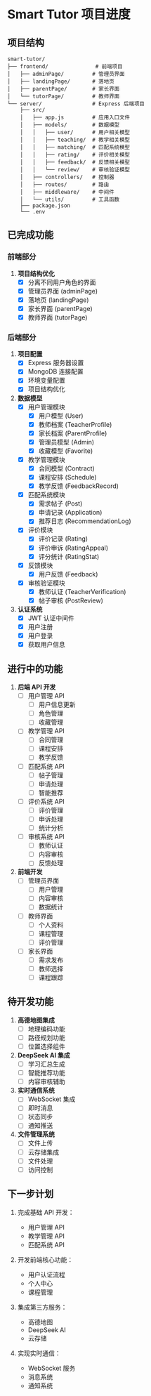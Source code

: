 # Smart Tutor 项目进度

## 项目结构

```
smart-tutor/
├── frontend/               # 前端项目
│   ├── adminPage/         # 管理员界面
│   ├── landingPage/       # 落地页
│   ├── parentPage/        # 家长界面
│   └── tutorPage/         # 教师界面
└── server/                # Express 后端项目
    ├── src/
    │   ├── app.js         # 应用入口文件
    │   ├── models/        # 数据模型
    │   │   ├── user/      # 用户相关模型
    │   │   ├── teaching/  # 教学相关模型
    │   │   ├── matching/  # 匹配系统模型
    │   │   ├── rating/    # 评价相关模型
    │   │   ├── feedback/  # 反馈相关模型
    │   │   └── review/    # 审核验证模型
    │   ├── controllers/   # 控制器
    │   ├── routes/        # 路由
    │   ├── middleware/    # 中间件
    │   └── utils/         # 工具函数
    ├── package.json
    └── .env
```

## 已完成功能

### 前端部分

1. **项目结构优化**
   - [x] 分离不同用户角色的界面
   - [x] 管理员界面 (adminPage)
   - [x] 落地页 (landingPage)
   - [x] 家长界面 (parentPage)
   - [x] 教师界面 (tutorPage)

### 后端部分

1. **项目配置**
   - [x] Express 服务器设置
   - [x] MongoDB 连接配置
   - [x] 环境变量配置
   - [x] 项目结构优化

2. **数据模型**
   - [x] 用户管理模块
     - [x] 用户模型 (User)
     - [x] 教师档案 (TeacherProfile)
     - [x] 家长档案 (ParentProfile)
     - [x] 管理员模型 (Admin)
     - [x] 收藏模型 (Favorite)
   
   - [x] 教学管理模块
     - [x] 合同模型 (Contract)
     - [x] 课程安排 (Schedule)
     - [x] 教学反馈 (FeedbackRecord)
   
   - [x] 匹配系统模块
     - [x] 需求帖子 (Post)
     - [x] 申请记录 (Application)
     - [x] 推荐日志 (RecommendationLog)
   
   - [x] 评价模块
     - [x] 评价记录 (Rating)
     - [x] 评价申诉 (RatingAppeal)
     - [x] 评分统计 (RatingStat)
   
   - [x] 反馈模块
     - [x] 用户反馈 (Feedback)
   
   - [x] 审核验证模块
     - [x] 教师认证 (TeacherVerification)
     - [x] 帖子审核 (PostReview)

3. **认证系统**
   - [x] JWT 认证中间件
   - [x] 用户注册
   - [x] 用户登录
   - [x] 获取用户信息

## 进行中的功能

1. **后端 API 开发**
   - [ ] 用户管理 API
     - [ ] 用户信息更新
     - [ ] 角色管理
     - [ ] 收藏管理
   
   - [ ] 教学管理 API
     - [ ] 合同管理
     - [ ] 课程安排
     - [ ] 教学反馈
   
   - [ ] 匹配系统 API
     - [ ] 帖子管理
     - [ ] 申请处理
     - [ ] 智能推荐
   
   - [ ] 评价系统 API
     - [ ] 评价管理
     - [ ] 申诉处理
     - [ ] 统计分析
   
   - [ ] 审核系统 API
     - [ ] 教师认证
     - [ ] 内容审核
     - [ ] 反馈处理

2. **前端开发**
   - [ ] 管理员界面
     - [ ] 用户管理
     - [ ] 内容审核
     - [ ] 数据统计
   
   - [ ] 教师界面
     - [ ] 个人资料
     - [ ] 课程管理
     - [ ] 评价管理
   
   - [ ] 家长界面
     - [ ] 需求发布
     - [ ] 教师选择
     - [ ] 课程跟踪

## 待开发功能

1. **高德地图集成**
   - [ ] 地理编码功能
   - [ ] 路径规划功能
   - [ ] 位置选择组件

2. **DeepSeek AI 集成**
   - [ ] 学习汇总生成
   - [ ] 智能推荐功能
   - [ ] 内容审核辅助

3. **实时通信系统**
   - [ ] WebSocket 集成
   - [ ] 即时消息
   - [ ] 状态同步
   - [ ] 通知推送

4. **文件管理系统**
   - [ ] 文件上传
   - [ ] 云存储集成
   - [ ] 文件处理
   - [ ] 访问控制

## 下一步计划

1. 完成基础 API 开发：
   - 用户管理 API
   - 教学管理 API
   - 匹配系统 API

2. 开发前端核心功能：
   - 用户认证流程
   - 个人中心
   - 课程管理

3. 集成第三方服务：
   - 高德地图
   - DeepSeek AI
   - 云存储

4. 实现实时通信：
   - WebSocket 服务
   - 消息系统
   - 通知系统
